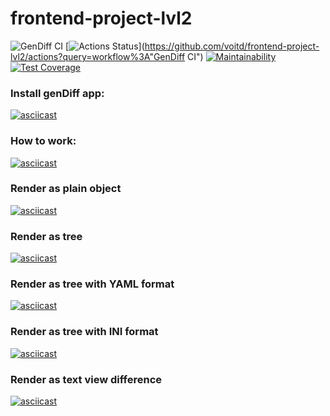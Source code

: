 # frontend-project-lvl2

![GenDiff CI](https://github.com/voitd/frontend-project-lvl2/workflows/GenDiff%20CI/badge.svg)
[![Actions Status](https://github.com/voitd/frontend-project-lvl2/workflows/GenDiff%20CI/badge.svg)](https://github.com/voitd/frontend-project-lvl2/actions?query=workflow%3A"GenDiff CI")
[![Maintainability](https://api.codeclimate.com/v1/badges/bfc1d480366dd4e52f3e/maintainability)](https://codeclimate.com/github/voitd/frontend-project-lvl2/maintainability)
[![Test Coverage](https://api.codeclimate.com/v1/badges/bfc1d480366dd4e52f3e/test_coverage)](https://codeclimate.com/github/voitd/frontend-project-lvl2/test_coverage)

### Install genDiff app:

[![asciicast](https://asciinema.org/a/48YNMZLam4Qeo1hCmzTzQGhp8.svg)](https://asciinema.org/a/48YNMZLam4Qeo1hCmzTzQGhp8)

### How to work:

[![asciicast](https://asciinema.org/a/71ldTEqENFCa3yIUWjN6Iu3q0.svg)](https://asciinema.org/a/71ldTEqENFCa3yIUWjN6Iu3q0)

### Render as plain object

[![asciicast](https://asciinema.org/a/MQ9DpcovgD8HSzNlRDu9UMrFg.svg)](https://asciinema.org/a/MQ9DpcovgD8HSzNlRDu9UMrFg)

### Render as tree

[![asciicast](https://asciinema.org/a/lruWqeRLSE6srd99zgYYDBxEr.svg)](https://asciinema.org/a/lruWqeRLSE6srd99zgYYDBxEr)

### Render as tree with YAML format

[![asciicast](https://asciinema.org/a/1VLGDDbwHesU8zl69pHNFRvuW.svg)](https://asciinema.org/a/1VLGDDbwHesU8zl69pHNFRvuW)

### Render as tree with INI format

[![asciicast](https://asciinema.org/a/eURHyNvwBo3YwfNmQvok55P0A.svg)](https://asciinema.org/a/eURHyNvwBo3YwfNmQvok55P0A)

### Render as text view difference

[![asciicast](https://asciinema.org/a/eZNWa27hEzJCJazdLu2sQUoEK.svg)](https://asciinema.org/a/eZNWa27hEzJCJazdLu2sQUoEK)
